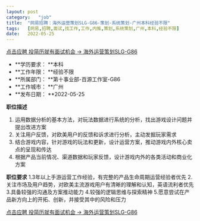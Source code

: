 ```yaml
---
layout:	post
category:	"job"
title:	"网易招聘：海外运营策划SLG-G86-策划-系统策划-广州本科经验不限"
tags:	[网易,招聘,面试,找工作,工作,内推,策划,系统策划,广州,本科,经验不限]
date:	2022-05-25
---
```


[点击应聘 投简历就有面试机会 -> 海外运营策划SLG-G86](http://mobile.bole.netease.com/bole/boleDetail?id=26188&employeeId=346f03c3cda5f04c&key=all)



- **学历要求： **本科
- **工作年限： **经验不限
- **所属部门： **第十事业部-百源工作室-G86
- **工作城市： **广州
- **发布日期： **2022-05-25



**职位描述**
1. 运用数据分析的基本方法，对玩法数据进行系统的分析，找出游戏设计问题并提出改进方案
2. 关注用户反馈，对欧美用户的反馈和诉求进行分析，主动发掘玩家需求
3. 结合游戏内容，针对游戏的玩法和更新，设计运营方案，推动游戏内外核心卖点的呈现和传达
4. 根据产品当前情况、渠道数据和玩家反馈，设计游戏内外的各类活动和商业化方案



**职位要求**
1.3年以上手游运营工作经验，有完整的产品生命周期运营经验者优先
2.关注市场及用户趋势，对欧美主流游戏用户有清晰的理解和认知，英语流利者优先
3.具备较强的沟通及方案推动能力
4.较强的逻辑思维与探索精神
5.愿意尝试在产品新方向上的开拓、创新，并接受其中的风险和压力



[点击应聘 投简历就有面试机会 -> 海外运营策划SLG-G86](http://mobile.bole.netease.com/bole/boleDetail?id=26188&employeeId=346f03c3cda5f04c&key=all)